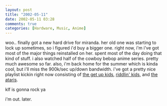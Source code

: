 ```yaml
---
layout: post
title: "2002-05-11"
date: 2002-05-11 03:28
comments: true
categories: [Hardware, Music, Anime]
---
```

woo.. finally got a new hard drive for miranda.  her old one was starting to lock up sometimes, so i figured i'd buy a bigger one.  right now, i'm i've got most of the major things reinstalled on her.  spent most of the day doing that kind of stuff.  i also watched half of the cowboy bebop anime series.  pretty much awesome so far.
also, i'm back home for the summer which is kinda cool, but i'll miss the 900k/sec up/down bandwidth.  i've got a pretty nice playlist kickin right now consisting of [the get up kids](http://www.thegetupkids.com), [riddlin' kids](http://www.riddlinkids.net), and [the ataris](http://www.ataris.com).

klf is gonna rock ya

i'm out. later.
